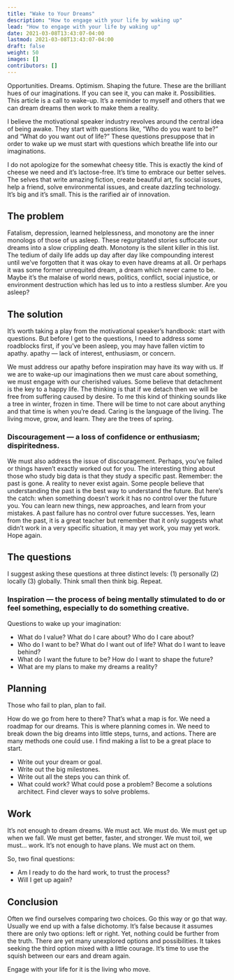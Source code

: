 ```yaml
---
title: "Wake to Your Dreams"
description: "How to engage with your life by waking up"
lead: "How to engage with your life by waking up"
date: 2021-03-08T13:43:07-04:00
lastmod: 2021-03-08T13:43:07-04:00
draft: false
weight: 50
images: []
contributors: []
---
```


Opportunities. Dreams. Optimism. Shaping the future. These are the brilliant hues of our imaginations. If you can see it, you can make it. Possibilities. This article is a call to wake-up. It’s a reminder to myself and others that we can dream dreams then work to make them a reality.

I believe the motivational speaker industry revolves around the central idea of being awake. They start with questions like, “Who do you want to be?” and “What do you want out of life?” These questions presuppose that in order to wake up we must start with questions which breathe life into our imaginations.

I do not apologize for the somewhat cheesy title. This is exactly the kind of cheese we need and it’s lactose-free. It’s time to embrace our better selves. The selves that write amazing fiction, create beautiful art, fix social issues, help a friend, solve environmental issues, and create dazzling technology. It’s big and it’s small. This is the rarified air of innovation.

## The problem

Fatalism, depression, learned helplessness, and monotony are the inner monologs of those of us asleep. These regurgitated stories suffocate our dreams into a slow crippling death. Monotony is the silent killer in this list. The tedium of daily life adds up day after day like compounding interest until we’ve forgotten that it was okay to even have dreams at all. Or perhaps it was some former unrequited dream, a dream which never came to be. Maybe it’s the malaise of world news, politics, conflict, social injustice, or environment destruction which has led us to into a restless slumber. Are you asleep?

## The solution

It’s worth taking a play from the motivational speaker’s handbook: start with questions. But before I get to the questions, I need to address some roadblocks first, if you’ve been asleep, you may have fallen victim to apathy.
apathy — lack of interest, enthusiasm, or concern.

We must address our apathy before inspiration may have its way with us. If we are to wake-up our imaginations then we must care about something, we must engage with our cherished values. Some believe that detachment is the key to a happy life. The thinking is that if we detach then we will be free from suffering caused by desire. To me this kind of thinking sounds like a tree in winter, frozen in time. There will be time to not care about anything and that time is when you’re dead. Caring is the language of the living. The living move, grow, and learn. They are the trees of spring.

### Discouragement — a loss of confidence or enthusiasm; dispiritedness.

We must also address the issue of discouragement. Perhaps, you’ve failed or things haven’t exactly worked out for you. The interesting thing about those who study big data is that they study a specific past. Remember: the past is gone. A reality to never exist again. Some people believe that understanding the past is the best way to understand the future. But here’s the catch: when something doesn’t work it has no control over the future you. You can learn new things, new approaches, and learn from your mistakes. A past failure has no control over future successes. Yes, learn from the past, it is a great teacher but remember that it only suggests what didn’t work in a very specific situation, it may yet work, you may yet work. Hope again.

## The questions

I suggest asking these questions at three distinct levels: (1) personally (2) locally (3) globally. Think small then think big. Repeat.

### Inspiration — the process of being mentally stimulated to do or feel something, especially to do something creative.

Questions to wake up your imagination:

- What do I value? What do I care about? Who do I care about?
- Who do I want to be? What do I want out of life? What do I want to leave behind?
- What do I want the future to be? How do I want to shape the future?
- What are my plans to make my dreams a reality?

## Planning

Those who fail to plan, plan to fail.

How do we go from here to there? That’s what a map is for. We need a roadmap for our dreams. This is where planning comes in. We need to break down the big dreams into little steps, turns, and actions. There are many methods one could use. I find making a list to be a great place to start.

- Write out your dream or goal.
- Write out the big milestones.
- Write out all the steps you can think of.
- What could work? What could pose a problem? Become a solutions architect. Find clever ways to solve problems.

## Work

It’s not enough to dream dreams. We must act. We must do. We must get up when we fall. We must get better, faster, and stronger. We must toil, we must… work. It’s not enough to have plans. We must act on them.

So, two final questions:

- Am I ready to do the hard work, to trust the process?
- Will I get up again?

## Conclusion

Often we find ourselves comparing two choices. Go this way or go that way. Usually we end up with a false dichotomy. It’s false because it assumes there are only two options: left or right. Yet, nothing could be further from the truth. There are yet many unexplored options and possibilities. It takes seeking the third option mixed with a little courage. It’s time to use the squish between our ears and dream again.

Engage with your life for it is the living who move.